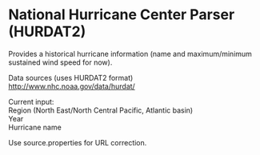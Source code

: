 National Hurricane Center Parser (HURDAT2)
==========

Provides a historical hurricane information (name and maximum/minimum sustained wind speed for now). <br>

Data sources (uses HURDAT2 format) http://www.nhc.noaa.gov/data/hurdat/ <br>

Current input: <br>
Region (North East/North Central Pacific, Atlantic basin) <br>
Year <br>
Hurricane name <br>

Use source.properties for URL correction. <br>
